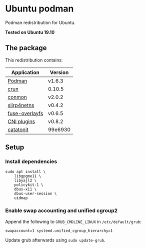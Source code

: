 # Ubuntu podman

Podman redistribution for Ubuntu.

**Tested on Ubuntu 19.10**

## The package

This redistribution contains:

| Application                                                       | Version |
| ----------------------------------------------------------------- | ------- |
| [Podman](https://github.com/containers/libpod)                    | v1.6.3  |
| [crun](https://github.com/containers/crun)                        | 0.10.5  |
| [conmon](https://github.com/containers/conmon)                    | v2.0.2  |
| [slirp4netns](https://github.com/rootless-containers/slirp4netns) | v0.4.2  |
| [fuse-overlayfs](https://github.com/containers/fuse-overlayfs)    | v0.6.5  |
| [CNI plugins](https://github.com/containernetworking/plugins)     | v0.8.2  |
| [catatonit](https://github.com/openSUSE/catatonit)                | 99e6930 |

## Setup

### Install dependencies

```
sudo apt install \
    libgpgme11 \
    libyajl2 \
    policykit-1 \
    dbus-x11 \
    dbus-user-session \
    uidmap
```

### Enable swap accounting and unified cgroup2

Append the following to `GRUB_CMDLINE_LINUX` in `/etc/default/grub`:

    swapaccount=1 systemd.unified_cgroup_hierarchy=1

Update grub afterwards using `sudo update-grub`.
